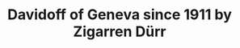 ---
title: "Davidoff of Geneva since 1911 by Zigarren Dürr"
url: /zuerich/davidoff-of-geneva-since-1911-by-zigarren-duerr-2/
shop: Tabak
---